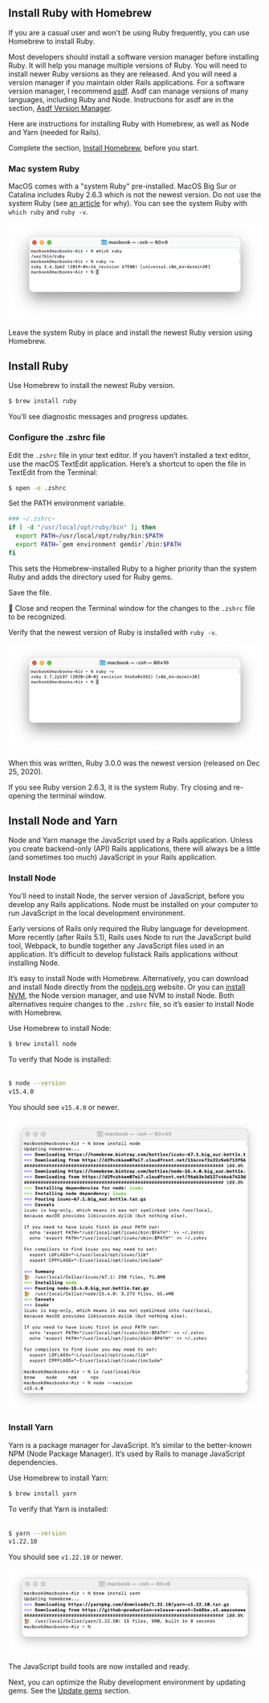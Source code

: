 ## Install Ruby with Homebrew

If you are a casual user and won't be using Ruby frequently, you can use Homebrew to install Ruby.

Most developers should install a software version manager before installing Ruby. It will help you manage multiple versions of Ruby. You will need to install newer Ruby versions as they are released. And you will need a version manager if you maintain older Rails applications. For a software version manager, I recommend [asdf](https://asdf-vm.com/). Asdf can manage versions of many languages, including Ruby and Node. Instructions for asdf are in the section, [Asdf Version Manager](/ruby/4.html).

Here are instructions for installing Ruby with Homebrew, as well as Node and Yarn (needed for Rails).

Complete the section, [Install Homebrew](/ruby/2.html), before you start.

### Mac system Ruby

MacOS comes with a "system Ruby" pre-installed. MacOS Big Sur or Catalina includes Ruby 2.6.3 which is not the newest version. Do not use the system Ruby (see [an article](https://robots.thoughtbot.com/psa-do-not-use-system-ruby) for why). You can see the system Ruby with `which ruby` and `ruby -v`.

![](/assets/images/ruby/macos-system-ruby.png)

Leave the system Ruby in place and install the newest Ruby version using Homebrew.

## Install Ruby

Use Homebrew to install the newest Ruby version.

```bash
$ brew install ruby
```

You’ll see diagnostic messages and progress updates.

### Configure the .zshrc file

Edit the `.zshrc` file in your text editor. If you haven’t installed a text editor, use the macOS TextEdit application. Here’s a shortcut to open the file in TextEdit from the Terminal:

```bash
$ open -e .zshrc
```

Set the PATH environment variable.

```bash
### ~/.zshrc~
if [ -d "/usr/local/opt/ruby/bin" ]; then
  export PATH=/usr/local/opt/ruby/bin:$PATH
  export PATH=`gem environment gemdir`/bin:$PATH
fi
```

This sets the Homebrew-installed Ruby to a higher priority than the system Ruby and adds the directory used for Ruby gems.

Save the file.

🚩 Close and reopen the Terminal window for the changes to the `.zshrc` file to be recognized.

Verify that the newest version of Ruby is installed with `ruby -v`.

![](/assets/images/ruby/verify-ruby-install.png)

When this was written, Ruby 3.0.0 was the newest version (released on Dec 25, 2020).

If you see Ruby version 2.6.3, it is the system Ruby. Try closing and re-opening the terminal window.

## Install Node and Yarn

Node and Yarn manage the JavaScript used by a Rails application. Unless you create backend-only (API) Rails applications, there will always be a little (and sometimes too much) JavaScript in your Rails application.

### Install Node

You’ll need to install Node, the server version of JavaScript, before you develop any Rails applications. Node must be installed on your computer to run JavaScript in the local development environment.

Early versions of Rails only required the Ruby language for development. More recently (after Rails 5.1), Rails uses Node to run the JavaScript build tool, Webpack, to bundle together any JavaScript files used in an application. It’s difficult to develop fullstack Rails applications without installing Node.

It’s easy to install Node with Homebrew. Alternatively, you can download and install Node directly from the [nodejs.org](https://nodejs.org/) website. Or you can [install NVM](https://github.com/nvm-sh/nvm), the Node version manager, and use NVM to install Node. Both alternatives require changes to the `.zshrc` file, so it’s easier to install Node with Homebrew.

Use Homebrew to install Node:

```bash
$ brew install node
```

To verify that Node is installed:
```bash

$ node --version
v15.4.0
```

You should see `v15.4.0` or newer.

![](/assets/images/ruby/brew-install-node.png)

### Install Yarn

Yarn is a package manager for JavaScript. It’s similar to the better-known NPM (Node Package Manager). It’s used by Rails to manage JavaScript dependencies.

Use Homebrew to install Yarn:

```bash
$ brew install yarn
```

To verify that Yarn is installed:
```bash

$ yarn --version
v1.22.10
```

You should see `v1.22.10` or newer.

![](/assets/images/ruby/brew-install-yarn.png)

The JavaScript build tools are now installed and ready.

Next, you can optimize the Ruby development environment by updating gems. See the [Update gems](/ruby/7.html) section.

